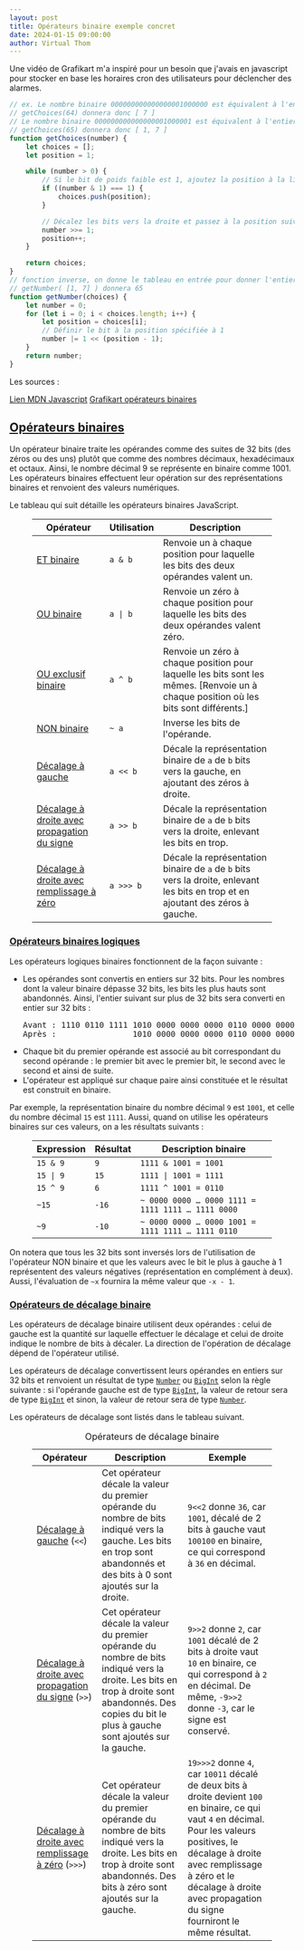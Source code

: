 ```yaml
---
layout: post
title: Opérateurs binaire exemple concret
date: 2024-01-15 09:00:00
author: Virtual Thom
---
```

Une vidéo de Grafikart m'a inspiré pour un besoin que j'avais en javascript pour stocker en base les horaires cron des utilisateurs pour déclencher des alarmes.  

```javascript
// ex. Le nombre binaire 000000000000000001000000 est équivalent à l'entier 64.
// getChoices(64) donnera donc [ 7 ]
// Le nombre binaire 000000000000000001000001 est équivalent à l'entier 65.
// getChoices(65) donnera donc [ 1, 7 ]
function getChoices(number) {
    let choices = [];
    let position = 1;

    while (number > 0) {
        // Si le bit de poids faible est 1, ajoutez la position à la liste des choix
        if ((number & 1) === 1) {
            choices.push(position);
        }

        // Décalez les bits vers la droite et passez à la position suivante
        number >>= 1;
        position++;
    }

    return choices;
}
// fonction inverse, on donne le tableau en entrée pour donner l'entier correspondants des heures
// getNumber( [1, 7] ) donnera 65
function getNumber(choices) {
    let number = 0;
    for (let i = 0; i < choices.length; i++) {
        let position = choices[i];
        // Définir le bit à la position spécifiée à 1
        number |= 1 << (position - 1);
    }
    return number;
}
```

Les sources :  

<a href="https://developer.mozilla.org/fr/docs/Web/JavaScript/Guide/Expressions_and_operators">Lien MDN Javascript</a>
<a href="https://grafikart.fr/tutoriels/binary-operator-flag-2171">Grafikart opérateurs binaires</a>

<section aria-labelledby="opérateurs_binaires"><h2 id="opérateurs_binaires"><a href="#opérateurs_binaires">Opérateurs binaires</a></h2><div class="section-content"><p>Un opérateur binaire traite les opérandes comme des suites de 32 bits (des zéros ou des uns) plutôt que comme des nombres décimaux, hexadécimaux et octaux. Ainsi, le nombre décimal 9 se représente en binaire comme 1001. Les opérateurs binaires effectuent leur opération sur des représentations binaires et renvoient des valeurs numériques.</p>
<p>Le tableau qui suit détaille les opérateurs binaires JavaScript.</p>
<figure class="table-container"><table>
  <thead>
    <tr>
      <th>Opérateur</th>
      <th>Utilisation</th>
      <th>Description</th>
    </tr>
  </thead>
  <tbody>
    <tr>
      <td><a href="/fr/docs/Web/JavaScript/Reference/Operators/Bitwise_AND">ET binaire</a></td>
      <td><code>a &amp; b</code></td>
      <td>Renvoie un à chaque position pour laquelle les bits des deux opérandes valent un.</td>
    </tr>
    <tr>
      <td><a href="/fr/docs/Web/JavaScript/Reference/Operators/Bitwise_OR">OU binaire</a></td>
      <td><code>a | b</code></td>
      <td>Renvoie un zéro à chaque position pour laquelle les bits des deux opérandes valent zéro.</td>
    </tr>
    <tr>
      <td><a href="/fr/docs/Web/JavaScript/Reference/Operators/Bitwise_XOR">OU exclusif binaire</a></td>
      <td><code>a ^ b</code></td>
      <td>Renvoie un zéro à chaque position pour laquelle les bits sont les mêmes. [Renvoie un à chaque position où les bits sont différents.]</td>
    </tr>
    <tr>
      <td><a href="/fr/docs/Web/JavaScript/Reference/Operators/Bitwise_NOT">NON binaire</a></td>
      <td><code>~ a</code></td>
      <td>Inverse les bits de l'opérande.</td>
    </tr>
    <tr>
      <td><a href="/fr/docs/Web/JavaScript/Reference/Operators/Left_shift">Décalage à gauche</a></td>
      <td><code>a &lt;&lt; b</code></td>
      <td>Décale la représentation binaire de <code>a</code> de <code>b</code> bits vers la gauche, en ajoutant des zéros à droite.</td>
    </tr>
    <tr>
      <td><a href="/fr/docs/Web/JavaScript/Reference/Operators/Right_shift">Décalage à droite avec propagation du signe</a></td>
      <td><code>a &gt;&gt; b</code></td>
      <td>Décale la représentation binaire de <code>a</code> de <code>b</code> bits vers la droite, enlevant les bits en trop.</td>
    </tr>
    <tr>
      <td><a href="/fr/docs/Web/JavaScript/Reference/Operators/Unsigned_right_shift">Décalage à droite avec remplissage à zéro</a></td>
      <td><code>a &gt;&gt;&gt; b</code></td>
      <td>Décale la représentation binaire de <code>a</code> de <code>b</code> bits vers la droite, enlevant les bits en trop et en ajoutant des zéros à gauche.</td>
    </tr>
  </tbody>
</table></figure></div></section>

<section aria-labelledby="opérateurs_binaires_logiques"><h3 id="opérateurs_binaires_logiques"><a href="#opérateurs_binaires_logiques">Opérateurs binaires logiques</a></h3><div class="section-content"><p>Les opérateurs logiques binaires fonctionnent de la façon suivante&nbsp;:</p>
<ul>
  <li>Les opérandes sont convertis en entiers sur 32 bits. Pour les nombres dont la valeur binaire dépasse 32 bits, les bits les plus hauts sont abandonnés. Ainsi, l'entier suivant sur plus de 32 bits sera converti en entier sur 32 bits&nbsp;:
    <pre class="notranslate">Avant : 1110 0110 1111 1010 0000 0000 0000 0110 0000 0000 0001
Après :                1010 0000 0000 0000 0110 0000 0000 0001
</pre>
  </li>
  <li>Chaque bit du premier opérande est associé au bit correspondant du second opérande&nbsp;: le premier bit avec le premier bit, le second avec le second et ainsi de suite.</li>
  <li>L'opérateur est appliqué sur chaque paire ainsi constituée et le résultat est construit en binaire.</li>
</ul>
<p>Par exemple, la représentation binaire du nombre décimal <code>9</code> est <code>1001</code>, et celle du nombre décimal <code>15</code> est <code>1111</code>. Aussi, quand on utilise les opérateurs binaires sur ces valeurs, on a les résultats suivants&nbsp;:</p>
<figure class="table-container"><table>
  <thead>
    <tr>
      <th>Expression</th>
      <th>Résultat</th>
      <th>Description binaire</th>
    </tr>
  </thead>
  <tbody>
    <tr>
      <td><code>15 &amp; 9</code></td>
      <td><code>9</code></td>
      <td><code>1111 &amp; 1001 = 1001</code></td>
    </tr>
    <tr>
      <td><code>15 | 9</code></td>
      <td><code>15</code></td>
      <td><code>1111 | 1001 = 1111</code></td>
    </tr>
    <tr>
      <td><code>15 ^ 9</code></td>
      <td><code>6</code></td>
      <td><code>1111 ^ 1001 = 0110</code></td>
    </tr>
    <tr>
      <td><code>~15</code></td>
      <td><code>-16</code></td>
      <td><code>~ 0000 0000 … 0000 1111 = 1111 1111 … 1111 0000</code></td>
    </tr>
    <tr>
      <td><code>~9</code></td>
      <td><code>-10</code></td>
      <td><code>~ 0000 0000 … 0000 1001 = 1111 1111 … 1111 0110</code></td>
    </tr>
  </tbody>
</table></figure>
<p>On notera que tous les 32 bits sont inversés lors de l'utilisation de l'opérateur NON binaire et que les valeurs avec le bit le plus à gauche à 1 représentent des valeurs négatives (représentation en complément à deux). Aussi, l'évaluation de <code>~x</code> fournira la même valeur que <code>-x - 1</code>.</p></div></section>
<section aria-labelledby="opérateurs_de_décalage_binaire"><h3 id="opérateurs_de_décalage_binaire"><a href="#opérateurs_de_décalage_binaire">Opérateurs de décalage binaire</a></h3><div class="section-content"><p>Les opérateurs de décalage binaire utilisent deux opérandes&nbsp;: celui de gauche est la quantité sur laquelle effectuer le décalage et celui de droite indique le nombre de bits à décaler. La direction de l'opération de décalage dépend de l'opérateur utilisé.</p>
<p>Les opérateurs de décalage convertissent leurs opérandes en entiers sur 32 bits et renvoient un résultat de type <a href="/fr/docs/Web/JavaScript/Reference/Global_Objects/Number"><code>Number</code></a> ou <a href="/fr/docs/Web/JavaScript/Reference/Global_Objects/BigInt"><code>BigInt</code></a> selon la règle suivante&nbsp;: si l'opérande gauche est de type <a href="/fr/docs/Web/JavaScript/Reference/Global_Objects/BigInt"><code>BigInt</code></a>, la valeur de retour sera de type <a href="/fr/docs/Web/JavaScript/Reference/Global_Objects/BigInt"><code>BigInt</code></a> et sinon, la valeur de retour sera de type <a href="/fr/docs/Web/JavaScript/Reference/Global_Objects/Number"><code>Number</code></a>.</p>
<p>Les opérateurs de décalage sont listés dans le tableau suivant.</p>
<figure class="table-container"><table class="fullwidth-table">
  <caption>Opérateurs de décalage binaire</caption>
  <thead>
    <tr>
      <th scope="col">Opérateur</th>
      <th scope="col">Description</th>
      <th scope="col">Exemple</th>
    </tr>
  </thead>
  <tbody>
    <tr>
      <td><a href="/fr/docs/Web/JavaScript/Reference/Operators/Left_shift">Décalage à gauche</a> (<code>&lt;&lt;</code>)</td>
      <td>Cet opérateur décale la valeur du premier opérande du nombre de bits indiqué vers la gauche. Les bits en trop sont abandonnés et des bits à 0 sont ajoutés sur la droite.</td>
      <td><code>9&lt;&lt;2</code> donne <code>36</code>, car <code>1001</code>, décalé de 2 bits à gauche vaut <code>100100</code> en binaire, ce qui correspond à <code>36</code> en décimal.</td>
    </tr>
    <tr>
      <td><a href="/fr/docs/Web/JavaScript/Reference/Operators/Right_shift">Décalage à droite avec propagation du signe</a> (<code>&gt;&gt;</code>)</td>
      <td>Cet opérateur décale la valeur du premier opérande du nombre de bits indiqué vers la droite. Les bits en trop à droite sont abandonnés. Des copies du bit le plus à gauche sont ajoutés sur la gauche.</td>
      <td><code>9&gt;&gt;2</code> donne <code>2</code>, car <code>1001</code> décalé de 2 bits à droite vaut <code>10</code> en binaire, ce qui correspond à <code>2</code> en décimal. De même, <code>-9&gt;&gt;2</code> donne <code>-3</code>, car le signe est conservé.</td>
    </tr>
    <tr>
      <td><a href="/fr/docs/Web/JavaScript/Reference/Operators/Unsigned_right_shift">Décalage à droite avec remplissage à zéro</a> (<code>&gt;&gt;&gt;</code>)</td>
      <td>Cet opérateur décale la valeur du premier opérande du nombre de bits indiqué vers la droite. Les bits en trop à droite sont abandonnés. Des bits à zéro sont ajoutés sur la gauche.</td>
      <td><code>19&gt;&gt;&gt;2</code> donne <code>4</code>, car <code>10011</code> décalé de deux bits à droite devient <code>100</code> en binaire, ce qui vaut <code>4</code> en décimal. Pour les valeurs positives, le décalage à droite avec remplissage à zéro et le décalage à droite avec propagation du signe fourniront le même résultat.</td>
    </tr>
  </tbody>
</table></figure></div></section>

